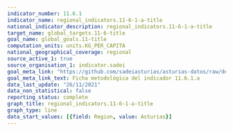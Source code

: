 ```yaml
---
indicator_number: 11.6.1
indicator_name: regional_indicators.11-6-1-a-title
national_indicator_description: regional_indicators.11-6-1-a-title
target_name: global_targets.11-6-title
goal_name: global_goals.11-title
computation_units: units.KG_PER_CAPITA
national_geographical_coverage: regional
source_active_1: true
source_organisation_1: indicator.sadei
goal_meta_link: "https://github.com/sadeiasturias/asturias-datos/raw/develop/descargas/metodologia/11.6.1.a.pdf"
goal_meta_link_text: Ficha metodológica del indicador 11.6.1.a
data_last_update: "26/11/2021"
data_non_statistical: false
reporting_status: complete
graph_title: regional_indicators.11-6-1-a-title
graph_type: line
data_start_values: [{field: Region, value: Asturias}]
---
```

